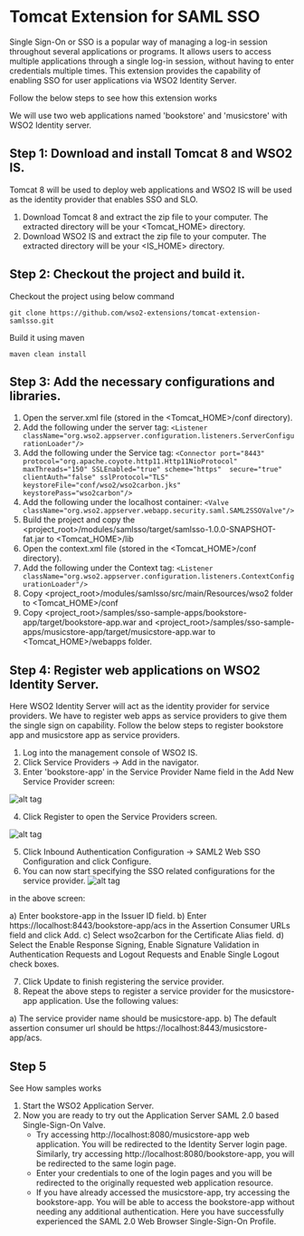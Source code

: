 # Tomcat Extension for SAML SSO #

Single Sign-On or SSO is a popular way of managing a log-in session throughout several applications or programs. 
It allows users to access multiple applications through a single log-in session, without having to enter credentials multiple times. 
This extension provides the capability of enabling SSO for user applications via WSO2 Identity Server.

Follow the below steps to see how this extension works

We will use two web applications named 'bookstore' and 'musicstore' with WSO2 Identity server.

## Step 1: Download and install Tomcat 8 and WSO2 IS. ##

Tomcat 8 will be used to deploy web applications and WSO2 IS will be used as the identity provider that enables SSO and SLO.

 1. Download Tomcat 8 and extract the zip file to your computer. The extracted directory will be your &lt;Tomcat_HOME&gt; directory.
 2. Download WSO2 IS and extract the zip file to your computer. The extracted directory will be your &lt;IS_HOME&gt; directory.

## Step 2: Checkout the project and build it. ##

Checkout the project using below command

    git clone https://github.com/wso2-extensions/tomcat-extension-samlsso.git

Build it using maven

    maven clean install

## Step 3: Add the necessary configurations and libraries. ##

 1. Open the server.xml file (stored in the <Tomcat_HOME&gt;/conf directory).
 2. Add the following under the server tag:
    `<Listener className="org.wso2.appserver.configuration.listeners.ServerConfigurationLoader"/>`
 3. Add the following under the Service tag: 
    `<Connector port="8443" protocol="org.apache.coyote.http11.Http11NioProtocol"  maxThreads="150" SSLEnabled="true" scheme="https" 
    secure="true" clientAuth="false" sslProtocol="TLS" keystoreFile="conf/wso2/wso2carbon.jks"  keystorePass="wso2carbon"/>`
 4. Add the following under the localhost container: 
    `<Valve className="org.wso2.appserver.webapp.security.saml.SAML2SSOValve"/>`
 5. Build the project and copy the &lt;project_root&gt;/modules/samlsso/target/samlsso-1.0.0-SNAPSHOT-fat.jar to &lt;Tomcat_HOME&gt;/lib
 6. Open the context.xml file (stored in the &lt;Tomcat_HOME&gt;/conf directory).
 7. Add the following under the Context tag:
    `<Listener className="org.wso2.appserver.configuration.listeners.ContextConfigurationLoader"/>`
 8. Copy &lt;project_root&gt;/modules/samlsso/src/main/Resources/wso2 folder to &lt;Tomcat_HOME&gt;/conf
 9. Copy &lt;project_root&gt;/samples/sso-sample-apps/bookstore-app/target/bookstore-app.war and 
    &lt;project_root&gt;/samples/sso-sample-apps/musicstore-app/target/musicstore-app.war to &lt;Tomcat_HOME&gt;/webapps folder.
    
## Step 4: Register web applications on WSO2 Identity Server. ##
 Here WSO2 Identity Server will act as the identity provider for service providers. We have to register web apps as service providers
 to give them the single sign on capability. Follow the below steps to register bookstore app and musicstore app as service providers.
 
 1. Log into the management console of WSO2 IS.
 2. Click Service Providers -> Add in the navigator.
 3. Enter 'bookstore-app' in the Service Provider Name field in the Add New Service Provider screen:
 
 ![alt tag](https://docs.wso2.com/download/attachments/51492203/Screen%20Shot%202016-08-04%20at%202.31.57%20PM.png?version=1&modificationDate=1470301373000&api=v2)

 4. Click Register to open the Service Providers screen.
 
 ![alt tag](https://docs.wso2.com/download/attachments/51492203/Screen%20Shot%202016-08-04%20at%202.43.00%20PM.png?version=1&modificationDate=1470302014000&api=v2)
 
 5. Click Inbound Authentication Configuration -> SAML2 Web SSO Configuration and click Configure.
 6. You can now start specifying the SSO related configurations for the service provider.
 ![alt tag](https://docs.wso2.com/download/attachments/51492203/Screen%20Shot%202016-08-04%20at%202.45.55%20PM.png?version=1&modificationDate=1470302231000&api=v2)
 
 in the above screen:
  
 a) Enter bookstore-app in the Issuer ID field.
 b) Enter https://localhost:8443/bookstore-app/acs in the Assertion Consumer URLs field and click Add.
 c) Select wso2carbon for the Certificate Alias field.
 d) Select the Enable Response Signing, Enable Signature Validation in Authentication Requests and Logout Requests and Enable Single Logout check boxes.
 
 7. Click Update to finish registering the service provider.
 8. Repeat the above steps to register a service provider for the musicstore-app application. Use the following values:
 
 a) The service provider name should be musicstore-app.
 b) The default assertion consumer url should be https://localhost:8443/musicstore-app/acs.

 ## Step 5 ##
 
 See How samples works
 
 1. Start the WSO2 Application Server.
 2. Now you are ready to try out the Application Server SAML 2.0 based Single-Sign-On Valve.
    * Try accessing http://localhost:8080/musicstore-app web application. You will be redirected to the Identity Server login page. 
       Similarly, try accessing http://localhost:8080/bookstore-app, you will be redirected to the same login page.
    * Enter your credentials to one of the login pages and you will be redirected to the originally requested web application resource.
    * If you have already accessed the musicstore-app, try accessing the bookstore-app. 
      You will be able to access the bookstore-app without needing any additional authentication. 
      Here you have successfully experienced the SAML 2.0 Web Browser Single-Sign-On Profile.